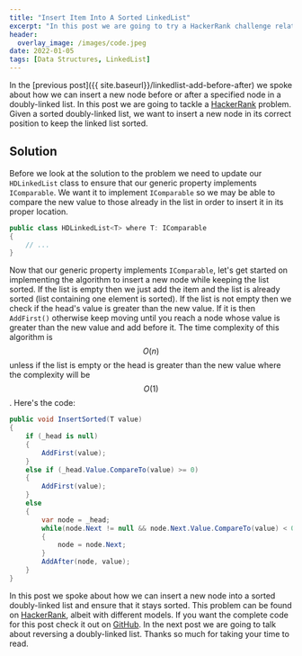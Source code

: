 ```yaml
---
title: "Insert Item Into A Sorted LinkedList"
excerpt: "In this post we are going to try a HackerRank challenge relating to a doubly-linked list"
header:
  overlay_image: /images/code.jpeg
date: 2022-01-05
tags: [Data Structures, LinkedList]
---
```


In the [previous post]({{ site.baseurl}}/linkedlist-add-before-after) we spoke about how we can insert a new node before or after a specified node in a doubly-linked list. In this post we are going to tackle a [HackerRank](https://www.hackerrank.com/challenges/insert-a-node-into-a-sorted-doubly-linked-list/problem?isFullScreen=true&h_l=interview&playlist_slugs%5B%5D=interview-preparation-kit&playlist_slugs%5B%5D=linked-lists) problem. Given a sorted doubly-linked list, we want to insert a new node in its correct position to keep the linked list sorted.

## Solution

Before we look at the solution to the problem we need to update our `HDLinkedList` class to ensure that our generic property implements `IComparable`. We want it to implement `IComparable` so we may be able to compare the new value to those already in the list in order to insert it in its proper location.

```csharp
public class HDLinkedList<T> where T: IComparable
{
    // ...
}
```

Now that our generic property implements `IComparable`, let's get started on implementing the algorithm to insert a new node while keeping the list sorted. If the list is empty then we just add the item and the list is already sorted (list containing one element is sorted). If the list is not empty then we check if the head's value is greater than the new value. If it is then `AddFirst()` otherwise keep moving until you reach a node whose value is greater than the new value and add before it. The time complexity of this algorithm is $$ O(n) $$ unless if the list is empty or the head is greater than the new value where the complexity will be $$ O(1) $$. Here's the code:

```csharp
public void InsertSorted(T value)
{
    if (_head is null)
    {
        AddFirst(value);
    }
    else if (_head.Value.CompareTo(value) >= 0)
    {
        AddFirst(value);
    }
    else
    {
        var node = _head;
        while(node.Next != null && node.Next.Value.CompareTo(value) < 0)
        {
            node = node.Next;
        }
        AddAfter(node, value);
    }
}

```

In this post we spoke about how we can insert a new node into a sorted doubly-linked list and ensure that it stays sorted. This problem can be found on [HackerRank](https://www.hackerrank.com/challenges/insert-a-node-into-a-sorted-doubly-linked-list/problem?isFullScreen=true&h_l=interview&playlist_slugs%5B%5D=interview-preparation-kit&playlist_slugs%5B%5D=linked-lists), albeit with different models. If you want the complete code for this post check it out on [GitHub](https://github.com/vince-nyanga/data-structures). In the next post we are going to talk about reversing a doubly-linked list. Thanks so much for taking your time to read.
